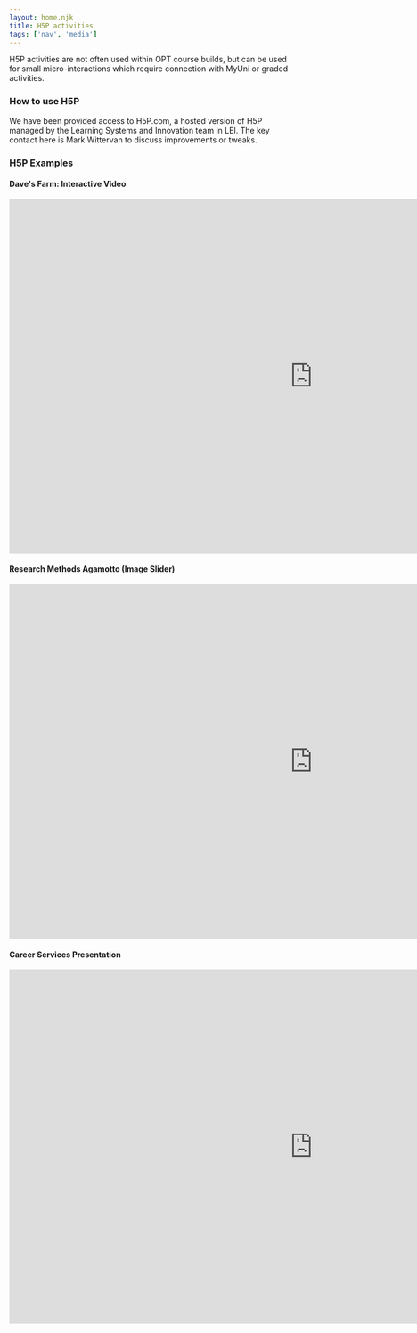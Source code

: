 ```yaml
---
layout: home.njk
title: H5P activities
tags: ['nav', 'media']
---
```


H5P activities are not often used within OPT course builds, but can be used for small micro-interactions which require connection with MyUni
or graded activities.

### How to use H5P

We have been provided access to H5P.com, a hosted version of H5P managed by the Learning Systems and Innovation team in LEI. The key contact here is Mark Wittervan to discuss improvements or tweaks.

### H5P Examples

#### Dave's Farm: Interactive Video

<iframe src="https://adelaide.h5p.com/content/1290649380804536909/embed" width="1088" height="637" frameborder="0" allowfullscreen="allowfullscreen" allow="autoplay *; geolocation *; microphone *; camera *; midi *; encrypted-media *"></iframe><script src="https://adelaide.h5p.com/js/h5p-resizer.js" charset="UTF-8"></script>

#### Research Methods Agamotto (Image Slider)

<iframe src="https://adelaide.h5p.com/content/1291140000475200019/embed" width="1088" height="637" frameborder="0" allowfullscreen="allowfullscreen" allow="autoplay *; geolocation *; microphone *; camera *; midi *; encrypted-media *"></iframe><script src="https://adelaide.h5p.com/js/h5p-resizer.js" charset="UTF-8"></script>

#### Career Services Presentation

<iframe src="https://adelaide.h5p.com/content/1290862677008383579/embed" width="1088" height="637" frameborder="0" allowfullscreen="allowfullscreen" allow="autoplay *; geolocation *; microphone *; camera *; midi *; encrypted-media *"></iframe><script src="https://adelaide.h5p.com/js/h5p-resizer.js" charset="UTF-8"></script>